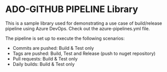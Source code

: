 # ADO-GITHUB PIPELINE Library

This is a sample library used for demonstrating a use case of build/release pipeline using Azure DevOps.
Check out the azure-pipelines.yml file.

The pipeline is set up to execute the following scenarios:

- Commits are pushed: Build & Test only
- Tags are pushed: Build, Test and Release (push to nuget repository)
- Pull requests: Build & Test only
- Daily builds: Build & Test only
